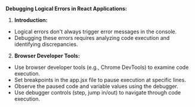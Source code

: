 **Debugging Logical Errors in React Applications:**
1. **Introduction:**
- Logical errors don't always trigger error messages in the console.
- Debugging these errors requires analyzing code execution and identifying discrepancies.
2. **Browser Developer Tools:**
- Use browser developer tools (e.g., Chrome DevTools) to examine code execution.
- Set breakpoints in the app.jsx file to pause execution at specific lines.
- Observe the paused code and variable values using the debugger.
- Use debugger controls (step, jump in/out) to navigate through code execution.


